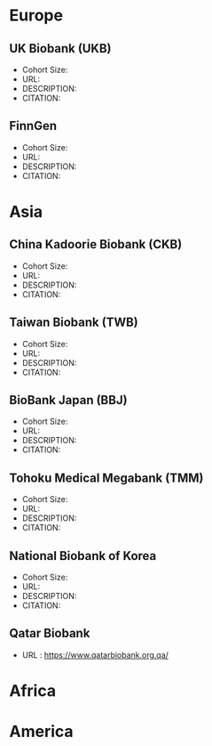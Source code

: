 # Europe
## UK Biobank (UKB)
- Cohort Size: 
- URL:
- DESCRIPTION:
- CITATION:

## FinnGen
- Cohort Size: 
- URL:
- DESCRIPTION:
- CITATION:

##

# Asia
## China Kadoorie Biobank (CKB)
- Cohort Size: 
- URL:
- DESCRIPTION:
- CITATION:

## Taiwan Biobank (TWB)
- Cohort Size: 
- URL:
- DESCRIPTION:
- CITATION:

## BioBank Japan (BBJ)
- Cohort Size: 
- URL:
- DESCRIPTION:
- CITATION:

## Tohoku Medical Megabank (TMM)
- Cohort Size: 
- URL:
- DESCRIPTION:
- CITATION:

## National Biobank of Korea
- Cohort Size: 
- URL:
- DESCRIPTION:
- CITATION:
 
## Qatar Biobank
- URL : https://www.qatarbiobank.org.qa/

# Africa
##

# America
##
